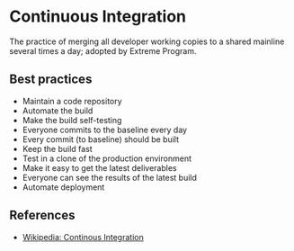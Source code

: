 # Continuous Integration

The practice of merging all developer working copies to a shared mainline several times a day; adopted by Extreme Program.

## Best practices

-   Maintain a code repository
-   Automate the build
-   Make the build self-testing
-   Everyone commits to the baseline every day
-   Every commit (to baseline) should be built
-   Keep the build fast                              
-   Test in a clone of the production environment
-   Make it easy to get the latest deliverables
-   Everyone can see the results of the latest build
-   Automate deployment

## References

-   [Wikipedia: Continous Integration](https://en.wikipedia.org/wiki/Continuous_integration)
